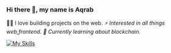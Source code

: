 ### Hi there 👋, **my name is Aqrab**
👨‍💻 I love building projects on the web.
*⚡ Interested in all things web,frontend.*
*🌱 Currently learning about blockchain.*

[![My Skills](https://skillicons.dev/icons?i=html,css,js,react,nodejs,mongodb,express,redux,ts,graphql,solidity,postman,git,figma&perline=7)](https://skillicons.dev)



